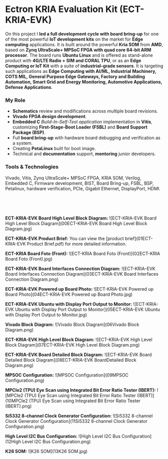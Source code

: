 # Ectron KRIA Evaluation Kit (ECT-KRIA-EVK)

On this project I **led a full development cycle with board bring-up** for one of the most powerful **IoT development kits** on the market for **Edge computing** applications. It is built around the powerful **Kria SOM** from **AMD**, based on **Zynq UltraScale+ MPSoC FPGA with quad core 64-bit ARM processor**. The board runs **Ubuntu Linux** and is offered as stand-alone product with **4G/LTE Radio + SIM and CORAL TPU**, or as an **Edge Computing or IoT Kit** with a suite of **industrial-grade sensors**.
It is targeting such applications as **Edge Computing with AI/ML, Industrial Machinery, COTS MIL, General Purpose Edge Gateways, Factory and Building Automation, Smart Grid and Energy Monitoring, Automotive Applications, Defense Applications**.

### My Role
- **Schematics** review and modifications across multiple board revisions.
- **Vivado FPGA design development**.
- **Embedded C** *Build-In-Self-Test application* implementation in **Vitis**, customizing **First-Stage-Boot Loader (FSBL)** and **Board Support Package (BSP)**.
- Full **board bring-up** with hardware board debugging and verification as a system.
- Creating **PetaLinux** built for boot image.
- Technical and **documentation** support, **mentoring** junior developers.

### Tools & Technologies
Vivado, Vitis, Zynq UltraScale+ MPSoC FPGA, KRIA SOM, Verilog, Embedded C, Firmware development, BIST, Board Bring-up, FSBL, BSP, Petalinux, hardware verification, PCIe, Gigabit Ethernet, DisplayPort, HDMI.

<br> </br>
##
**EСT-KRIA-EVK Board High Level Block Diagram:**
![EСT-KRIA-EVK Board High Level Block Diagram](00ECT-KRIA-EVK Board High Level Block Diagram.jpg)

**EСT-KRIA-EVK Product Brief:**
You can view the [product brief](01EСT-KRIA-EVK Product Brief.pdf) for more detailed information.

**ECT-KRIA Board Foto (Front):**
![ECT-KRIA Board Foto (Front)](02ECT-KRIA Board Foto (Front).jpg)

**ECT-KRIA-EVK Board Interfaces Connection Diagram:**
![ECT-KRIA-EVK Board Interfaces Connection Diagram](03ECT-KRIA-EVK Board Interfaces Connection Diagram.png)

**ECT-KRIA-EVK Powered up Board Photo:**
![ECT-KRIA-EVK Powered up Board Photo](04ECT-KRIA-EVK Powered up Board Photo.jpg)

**ECT-KRIA-EVK Ubuntu with Display Port Output to Monitor:**
![ECT-KRIA-EVK Ubuntu with Display Port Output to Monitor](05ECT-KRIA-EVK Ubuntu with Display Port Output to Monitor.jpg)

**Vivado Block Diagram:**
![Vivado Block Diagram](06Vivado Block Diagram.png)

**ECT-KRIA-EVK High Level Block Diagram:**
![ECT-KRIA-EVK High Level Block Diagram](07ECT-KRIA-EVK High Level Block Diagram.png)

**ECT-KRIA-EVK Board Detailed Block Diagram:**
![ECT-KRIA-EVK Board Detailed Block Diagram](08ECT-KRIA-EVK BoardDetailed Block Diagram.png)

**MPSOC Configuration:**
![MPSOC Configuration](09MPSOC Configuration.png)

**MPCIe2 (TPU) Eye Scan using Integrated Bit Error Ratio Tester (IBERT):**
![MPCIe2 (TPU) Eye Scan using Integrated Bit Error Ratio Tester (IBERT)](10MPCIe2 (TPU) Eye Scan using Integrated Bit Error Ratio Tester (IBERT).png)

**Si5332 8-channel Clock Generator Configuration:**
![Si5332 8-channel Clock Generator Configuration](11Si5332 8-channel Clock Generator Configuration.png)

**High Level I2C Bus Configuration:**
![High Level I2C Bus Configuration](12High Level I2C Bus Configuration.png)

**K26 SOM:**
![K26 SOM](13K26 SOM.jpg)